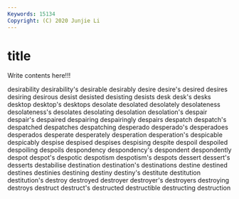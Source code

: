 ```yaml
---
Keywords: 15134
Copyright: (C) 2020 Junjie Li
---
```


# title

Write contents here!!!
 
desirability 
desirability's 
desirable 
desirably
desire 
desire's 
desired 
desires 
desiring 
desirous 
desist 
desisted 
desisting 
desists
desk 
desk's 
desks 
desktop 
desktop's 
desktops 
desolate 
desolated 
desolately 
desolateness
desolateness's 
desolates 
desolating 
desolation 
desolation's 
despair 
despair's 
despaired 
despairing 
despairingly
despairs 
despatch 
despatch's 
despatched 
despatches 
despatching 
desperado 
desperado's 
desperadoes 
desperados
desperate 
desperately 
desperation 
desperation's 
despicable 
despicably 
despise 
despised 
despises 
despising
despite 
despoil 
despoiled 
despoiling 
despoils 
despondency 
despondency's 
despondent 
despondently 
despot
despot's 
despotic 
despotism 
despotism's 
despots 
dessert 
dessert's 
desserts 
destabilise 
destination
destination's 
destinations 
destine 
destined 
destines 
destinies 
destining 
destiny 
destiny's 
destitute
destitution 
destitution's 
destroy 
destroyed 
destroyer 
destroyer's 
destroyers 
destroying 
destroys 
destruct
destruct's 
destructed 
destructible 
destructing 
destruction 
